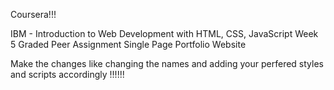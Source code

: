 Coursera!!!




IBM - Introduction to Web Development with HTML, CSS, JavaScript 
Week 5
Graded Peer Assignment 
Single Page Portfolio Website 




Make the changes like changing the names and adding your perfered styles and scripts accordingly !!!!!!
